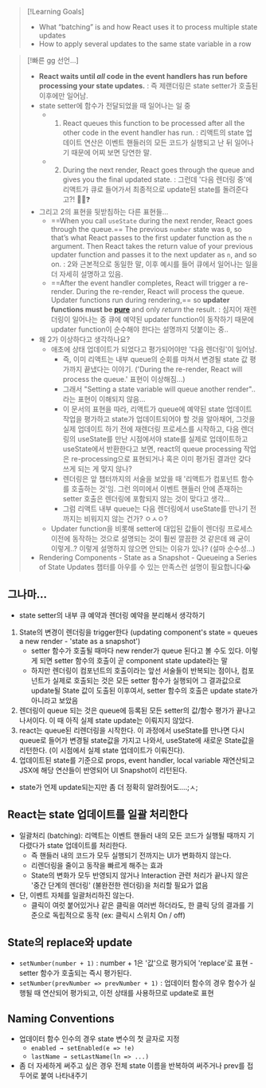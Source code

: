 >[!Learning Goals]
>- What “batching” is and how React uses it to process multiple state updates
>- How to apply several updates to the same state variable in a row

> [!빠른 gg 선언...]
> - **React waits until _all_ code in the event handlers has run before processing your state updates.** : 즉 제랜더링은 state setter가 호출된 이후에만 일어남.
> - state setter에 함수가 전달되었을 때 일어나는 일 중
> 	- 1. React queues this function to be processed after all the other code in the event handler has run. : 리액트의 state 업데이트 연산은 이벤트 핸들러의 모든 코드가 실행되고 난 뒤 일어나기 때문에 어찌 보면 당연한 말.
> 	- 2. During the next render, React goes through the queue and gives you the final updated state. : 그런데 '다음 렌더링 중'에 리액트가 큐로 들어가서 최종적으로 update된 state를 돌려준다고?! 😵‍💫❓
> - 그리고 2의 표현을 뒷받침하는 다른 표현들...
> 	- ==When you call `useState` during the next render, React goes through the queue.== The previous `number` state was `0`, so that’s what React passes to the first updater function as the `n` argument. Then React takes the return value of your previous updater function and passes it to the next updater as `n`, and so on. : 2와 근본적으로 동일한 말, 이후 예시를 들어 큐에서 일어나는 일을 더 자세히 설명하고 있음.
> 	- ==After the event handler completes, React will trigger a re-render. During the re-render, React will process the queue. Updater functions run during rendering,== so **updater functions must be [pure](https://react-ko.dev/learn/keeping-components-pure)** and only _return_ the result. : 심지어 재렌더링이 일어나는 중 큐에 예약된 updater function이 동작하기 때문에 updater function이 순수해야 한다는 설명까지 덧붙이는 중..
> - 왜 2가 이상하다고 생각하나요?
> 	- 애초에 상태 업데이트가 되었다고 평가되어야만 '다음 렌더링'이 일어남.
> 		- 즉, 이미 리액트는 내부 queue의 순회를 마쳐서 변경될 state 값 평가까지 끝냈다는 이야기. ('During the re-render, React will process the queue.' 표현이 이상해짐...)
> 		- 그래서 "Setting a state variable will queue another render"..라는 표현이 이해되지 않음... 
> 		- 이 문서의 표현을 따라, 리액트가 queue에 예약된 state 업데이트 작업을 평가하고 state가 업데이트되어야 할 것을 알아채어, 그것을 실제 업데이트 하기 전에 재렌더링 프로세스를 시작하고, 다음 렌더링의 useState를 만난 시점에서야 state를 실제로 업데이트하고 useState에서 반환한다고 보면, react의 queue processing 작업은 re-processing으로 표현되거나 혹은 이미 평가된 결과만 갖다 쓰게 되는 게 맞지 않나?
> 		- 렌더링은 앞 챕터까지의 서술을 보았을 때 '리액트가 컴포넌트 함수를 호출하는 것'임. 그런 의미에서 이벤트 핸들러 안에 존재하는 setter 호출은 렌더링에 포함되지 않는 것이 맞다고 생각...
> 		- 그럼 리액트 내부 queue는 다음 렌더링에서 useState를 만나기 전까지는 비워지지 않는 건가? ㅇㅅㅇ?
> 	- Updater function을 비롯해 setter에 대입된 값들이 렌더링 프로세스 이전에 동작하는 것으로 설명되는 것이 훨씬 깔끔한 것 같은데 왜 굳이 이렇게..? 이렇게 설명하지 않으면 안되는 이유가 있나? (설마 순수성...)
> - Rendering Components - State as a Snapshot - Queueing a Series of State Updates 챕터를 아우를 수 있는 만족스런 설명이 필요합니다😭

## 그나마...
- state setter의 내부 큐 예약과 렌더링 예약을 분리해서 생각하기
1. State의 변경이 렌더링을 trigger한다 (updating component's state = queues a new render - 'state as a snapshot')
	- setter 함수가 호출될 때마다 new render가 queue 된다고 볼 수도 있다. 이렇게 되면 setter 함수의 호출이 곧 component state update라는 말
	- 하지만 렌더링이 컴포넌트의 호출이라는 앞선 서술들이 반복되는 점이나, 컴포넌트가 실제로 호출되는 것은 모든 setter 함수가 실행되어 그 결과값으로 update될 State 값이 도출된 이후여서, setter 함수의 호출은 update state가 아니라고 보았음
2. 렌더링이 queue 되는 것은 queue에 등록된 모든 setter의 값/함수 평가가 끝나고 나서이다. 이 때 아직 실제 state update는 이뤄지지 않았다.
3. react는 queue된 리렌더링을 시작한다. 이 과정에서 useState를 만나면 다시 queue로 들어가 변경될 state값을 가지고 나와서, useState에 새로운 State값을 리턴한다. (이 시점에서 실제 state 업데이트가 이뤄진다).
4. 업데이트된 state를 기준으로 props, event handler, local variable 재연산되고 JSX에 해당 연산들이 반영되어 UI Snapshot이 리턴된다.
- state가 언제 update되는지만 좀 더 정확히 알려줬어도....;ㅅ;

## React는 state 업데이트를 일괄 처리한다
- 일괄처리 (batching): 리액트는 이벤트 핸들러 내의 모든 코드가 실행될 때까지 기다렸다가 state 업데이트를 처리한다.
	- 즉 핸들러 내의 코드가 모두 실행되기 전까지는 UI가 변화하지 않는다.
	- 리렌더링을 줄이고 동작을 빠르게 해주는 효과
	- State의 변화가 모두 반영되지 않거나 Interaction 관련 처리가 끝나지 않은 '중간 단계의 렌더링' (불완전한 렌더링)을 처리할 필요가 없음
- 단, 이벤트 자체를 일괄처리하진 않는다.
	- 클릭이 여럿 붙어있거나 같은 클릭을 여러번 하더라도, 한 클릭 당의 결과를 기준으로 독립적으로 동작 (ex: 클릭시 스위치 On / off)

## State의 replace와 update
- `setNumber(number + 1)` : number + 1은 '값'으로 평가되어 'replace'로 표현 - setter 함수가 호출되는 즉시 평가된다.
- `setNumber(prevNumber => prevNumber + 1)` : 업데이터 함수의 경우 함수가 실행될 때 연산되어 평가되고, 이전 상태를 사용하므로 update로 표현

## Naming Conventions
- 업데이터 함수 인수의 경우 state 변수의 첫 글자로 지정
	- `enabled → setEnabled(e => !e)`
	- `lastName → setLastName(ln => ...)`
- 좀 더 자세하게 써주고 싶은 경우 전체 state 이름을 반복하여 써주거나 prev를 접두어로 붙여 나타내주기